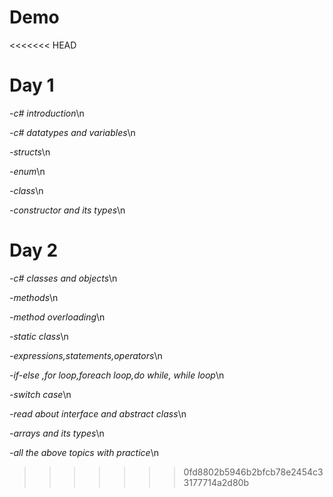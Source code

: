 # Demo

<<<<<<< HEAD

# Day 1

*-c# introduction*\n

*-c# datatypes and variables*\n

*-structs*\n

*-enum*\n

*-class*\n 

*-constructor and its types*\n 

# Day 2



*-c# classes and objects*\n

*-methods*\n

*-method overloading*\n

*-static class*\n 

*-expressions,statements,operators*\n 

*-if-else ,for loop,foreach loop,do while, while loop*\n 

*-switch case*\n 

*-read about interface and abstract class*\n

*-arrays and its types*\n

*-all the above topics with practice*\n  



>>>>>>> 0fd8802b5946b2bfcb78e2454c33177714a2d80b
